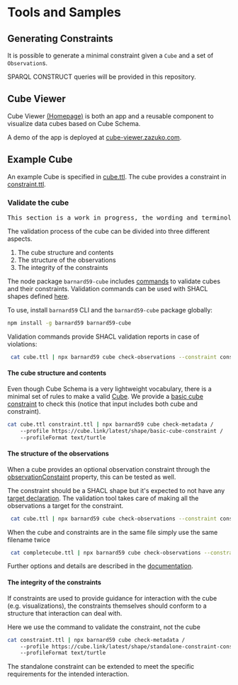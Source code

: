 # Tools and Samples

## Generating Constraints

It is possible to generate a minimal constraint given a `Cube` and a set of `Observation`s.

SPARQL CONSTRUCT queries will be provided in this repository.

## Cube Viewer

Cube Viewer [(Homepage)](https://github.com/zazuko/cube-viewer) is both an app and a reusable component to visualize data cubes based on Cube Schema.

A demo of the app is deployed at [cube-viewer.zazuko.com](https://cube-viewer.zazuko.com).

## Example Cube

An example Cube is specified in [cube.ttl](cube.ttl). The cube provides a constraint in [constraint.ttl](constraint.ttl).

### Validate the cube

<pre class='ednote' title='Work in progress'>
This section is a work in progress, the wording and terminology still need some thought.
</pre>

The validation process of the cube can be divided into three different aspects.

1) The cube structure and contents
2) The structure of the observations
3) The integrity of the constraints

The node package `barnard59-cube` includes [commands](https://github.com/zazuko/barnard59/tree/master/packages/cube#commands) to validate cubes and their constraints. Validation commands can be used with SHACL shapes defined [here](https://github.com/zazuko/cube-link/tree/main/validation).

To use, install `barnard59` CLI and the `barnard59-cube` package globally: 

```bash
npm install -g barnard59 barnard59-cube
```

Validation commands provide SHACL validation reports in case of violations:

<aside class='example' title='Validate `cube.ttl` by using the constraint in `constraint.ttl`'>
 

```bash
 cat cube.ttl | npx barnard59 cube check-observations --constraint constraint.ttl
```

</aside>


#### The cube structure and contents
Even though Cube Schema is a very lightweight vocabulary, there is a minimal set of rules to make a valid [Cube](#Cube). We provide a [basic cube constraint](https://cube.link/latest/shape/basic-cube-constraint) to check this (notice that input includes both cube and constraint).

<aside class='example' title='Validate cube using `basic-cube-constraint`'>
 

```bash
cat cube.ttl constraint.ttl | npx barnard59 cube check-metadata /
    --profile https://cube.link/latest/shape/basic-cube-constraint /
    --profileFormat text/turtle
```

</aside>


#### The structure of the observations

When a cube provides an optional observation constraint through the [observationConstaint](#observationConstraint) property, this can be tested as well.

The constraint should be a SHACL shape but it's expected to not have any [target declaration](https://www.w3.org/TR/shacl/#targets).
The validation tool takes care of making all the observations a target for the constraint.

<aside class='example' title='Validate `cube.ttl` by using the constraint in `constraint.ttl`'>
 

```bash
 cat cube.ttl | npx barnard59 cube check-observations --constraint constraint.ttl
```

</aside>

<aside class='example' title='Validate a Cube with inline constraints'>
When the cube and constraints are in the same file simply use the same filename twice

```bash
 cat completecube.ttl | npx barnard59 cube check-observations --constraint completecube.ttl
```

</aside>

Further options and details are described in the [documentation](https://github.com/zazuko/barnard59/tree/master/packages/cube#check-observations). 

#### The integrity of the constraints
If constraints are used to provide guidance for interaction with the cube (e.g. visualizations), the constraints themselves should conform to a structure that interaction can deal with.

<aside class='example' title='Validate a CubeConstraint with a constraint'>
Here we use the command to validate the constraint, not the cube

```bash
cat constraint.ttl | npx barnard59 cube check-metadata /
    --profile https://cube.link/latest/shape/standalone-constraint-constraint /
    --profileFormat text/turtle
```

</aside>

The standalone constraint can be extended to meet the specific requirements for the intended interaction.
